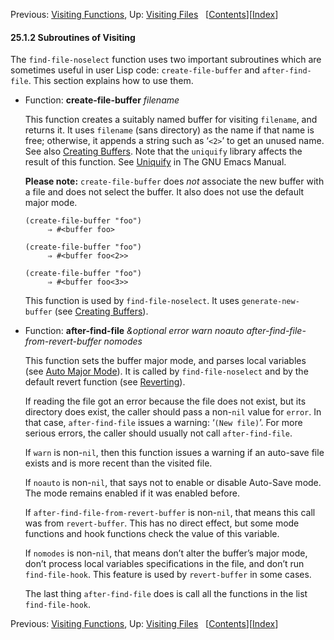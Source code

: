 <!-- This is the GNU Emacs Lisp Reference Manual
corresponding to Emacs version 27.2.

Copyright (C) 1990-1996, 1998-2021 Free Software Foundation,
Inc.

Permission is granted to copy, distribute and/or modify this document
under the terms of the GNU Free Documentation License, Version 1.3 or
any later version published by the Free Software Foundation; with the
Invariant Sections being "GNU General Public License," with the
Front-Cover Texts being "A GNU Manual," and with the Back-Cover
Texts as in (a) below.  A copy of the license is included in the
section entitled "GNU Free Documentation License."

(a) The FSF's Back-Cover Text is: "You have the freedom to copy and
modify this GNU manual.  Buying copies from the FSF supports it in
developing GNU and promoting software freedom." -->

<!-- Created by GNU Texinfo 6.7, http://www.gnu.org/software/texinfo/ -->

Previous: [Visiting Functions](Visiting-Functions.html), Up: [Visiting Files](Visiting-Files.html)   \[[Contents](index.html#SEC_Contents "Table of contents")]\[[Index](Index.html "Index")]

#### 25.1.2 Subroutines of Visiting

The `find-file-noselect` function uses two important subroutines which are sometimes useful in user Lisp code: `create-file-buffer` and `after-find-file`. This section explains how to use them.

*   Function: **create-file-buffer** *filename*

    This function creates a suitably named buffer for visiting `filename`, and returns it. It uses `filename` (sans directory) as the name if that name is free; otherwise, it appends a string such as ‘`<2>`’ to get an unused name. See also [Creating Buffers](Creating-Buffers.html). Note that the `uniquify` library affects the result of this function. See [Uniquify](https://www.gnu.org/software/emacs/manual/html_node/emacs/Uniquify.html#Uniquify) in The GNU Emacs Manual.

    **Please note:** `create-file-buffer` does *not* associate the new buffer with a file and does not select the buffer. It also does not use the default major mode.

        (create-file-buffer "foo")
             ⇒ #<buffer foo>

    <!---->

        (create-file-buffer "foo")
             ⇒ #<buffer foo<2>>

    <!---->

        (create-file-buffer "foo")
             ⇒ #<buffer foo<3>>

    This function is used by `find-file-noselect`. It uses `generate-new-buffer` (see [Creating Buffers](Creating-Buffers.html)).

<!---->

*   Function: **after-find-file** *\&optional error warn noauto after-find-file-from-revert-buffer nomodes*

    This function sets the buffer major mode, and parses local variables (see [Auto Major Mode](Auto-Major-Mode.html)). It is called by `find-file-noselect` and by the default revert function (see [Reverting](Reverting.html)).

    If reading the file got an error because the file does not exist, but its directory does exist, the caller should pass a non-`nil` value for `error`. In that case, `after-find-file` issues a warning: ‘`(New file)`’. For more serious errors, the caller should usually not call `after-find-file`.

    If `warn` is non-`nil`, then this function issues a warning if an auto-save file exists and is more recent than the visited file.

    If `noauto` is non-`nil`, that says not to enable or disable Auto-Save mode. The mode remains enabled if it was enabled before.

    If `after-find-file-from-revert-buffer` is non-`nil`, that means this call was from `revert-buffer`. This has no direct effect, but some mode functions and hook functions check the value of this variable.

    If `nomodes` is non-`nil`, that means don’t alter the buffer’s major mode, don’t process local variables specifications in the file, and don’t run `find-file-hook`. This feature is used by `revert-buffer` in some cases.

    The last thing `after-find-file` does is call all the functions in the list `find-file-hook`.

Previous: [Visiting Functions](Visiting-Functions.html), Up: [Visiting Files](Visiting-Files.html)   \[[Contents](index.html#SEC_Contents "Table of contents")]\[[Index](Index.html "Index")]
